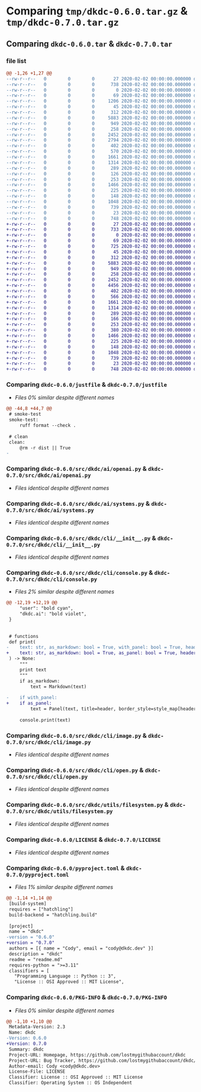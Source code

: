 # Comparing `tmp/dkdc-0.6.0.tar.gz` & `tmp/dkdc-0.7.0.tar.gz`

## Comparing `dkdc-0.6.0.tar` & `dkdc-0.7.0.tar`

### file list

```diff
@@ -1,26 +1,27 @@
--rw-r--r--   0        0        0       27 2020-02-02 00:00:00.000000 dkdc-0.6.0/dev-requirements.txt
--rw-r--r--   0        0        0      738 2020-02-02 00:00:00.000000 dkdc-0.6.0/justfile
--rw-r--r--   0        0        0        0 2020-02-02 00:00:00.000000 dkdc-0.6.0/untitled.ipynb
--rw-r--r--   0        0        0       69 2020-02-02 00:00:00.000000 dkdc-0.6.0/src/dkdc/__init__.py
--rw-r--r--   0        0        0     1206 2020-02-02 00:00:00.000000 dkdc-0.6.0/src/dkdc/defaults.py
--rw-r--r--   0        0        0       45 2020-02-02 00:00:00.000000 dkdc-0.6.0/src/dkdc/ai/__init__.py
--rw-r--r--   0        0        0      312 2020-02-02 00:00:00.000000 dkdc-0.6.0/src/dkdc/ai/models.py
--rw-r--r--   0        0        0     5883 2020-02-02 00:00:00.000000 dkdc-0.6.0/src/dkdc/ai/openai.py
--rw-r--r--   0        0        0      949 2020-02-02 00:00:00.000000 dkdc-0.6.0/src/dkdc/ai/systems.py
--rw-r--r--   0        0        0      258 2020-02-02 00:00:00.000000 dkdc-0.6.0/src/dkdc/ai/tokenize.py
--rw-r--r--   0        0        0     2452 2020-02-02 00:00:00.000000 dkdc-0.6.0/src/dkdc/cli/__init__.py
--rw-r--r--   0        0        0     2794 2020-02-02 00:00:00.000000 dkdc-0.6.0/src/dkdc/cli/ai.py
--rw-r--r--   0        0        0      402 2020-02-02 00:00:00.000000 dkdc-0.6.0/src/dkdc/cli/config.py
--rw-r--r--   0        0        0      570 2020-02-02 00:00:00.000000 dkdc-0.6.0/src/dkdc/cli/console.py
--rw-r--r--   0        0        0     1661 2020-02-02 00:00:00.000000 dkdc-0.6.0/src/dkdc/cli/image.py
--rw-r--r--   0        0        0     1314 2020-02-02 00:00:00.000000 dkdc-0.6.0/src/dkdc/cli/open.py
--rw-r--r--   0        0        0      289 2020-02-02 00:00:00.000000 dkdc-0.6.0/src/dkdc/cli/tokenize.py
--rw-r--r--   0        0        0      126 2020-02-02 00:00:00.000000 dkdc-0.6.0/src/dkdc/utils/__init__.py
--rw-r--r--   0        0        0      253 2020-02-02 00:00:00.000000 dkdc-0.6.0/src/dkdc/utils/config.py
--rw-r--r--   0        0        0     1466 2020-02-02 00:00:00.000000 dkdc-0.6.0/src/dkdc/utils/filesystem.py
--rw-r--r--   0        0        0      225 2020-02-02 00:00:00.000000 dkdc-0.6.0/src/dkdc/utils/vars.py
--rw-r--r--   0        0        0      148 2020-02-02 00:00:00.000000 dkdc-0.6.0/.gitignore
--rw-r--r--   0        0        0     1048 2020-02-02 00:00:00.000000 dkdc-0.6.0/LICENSE
--rw-r--r--   0        0        0      739 2020-02-02 00:00:00.000000 dkdc-0.6.0/pyproject.toml
--rw-r--r--   0        0        0       23 2020-02-02 00:00:00.000000 dkdc-0.6.0/readme.md
--rw-r--r--   0        0        0      748 2020-02-02 00:00:00.000000 dkdc-0.6.0/PKG-INFO
+-rw-r--r--   0        0        0       27 2020-02-02 00:00:00.000000 dkdc-0.7.0/dev-requirements.txt
+-rw-r--r--   0        0        0      733 2020-02-02 00:00:00.000000 dkdc-0.7.0/justfile
+-rw-r--r--   0        0        0        0 2020-02-02 00:00:00.000000 dkdc-0.7.0/untitled.ipynb
+-rw-r--r--   0        0        0       69 2020-02-02 00:00:00.000000 dkdc-0.7.0/src/dkdc/__init__.py
+-rw-r--r--   0        0        0      725 2020-02-02 00:00:00.000000 dkdc-0.7.0/src/dkdc/defaults.py
+-rw-r--r--   0        0        0       45 2020-02-02 00:00:00.000000 dkdc-0.7.0/src/dkdc/ai/__init__.py
+-rw-r--r--   0        0        0      312 2020-02-02 00:00:00.000000 dkdc-0.7.0/src/dkdc/ai/models.py
+-rw-r--r--   0        0        0     5883 2020-02-02 00:00:00.000000 dkdc-0.7.0/src/dkdc/ai/openai.py
+-rw-r--r--   0        0        0      949 2020-02-02 00:00:00.000000 dkdc-0.7.0/src/dkdc/ai/systems.py
+-rw-r--r--   0        0        0      258 2020-02-02 00:00:00.000000 dkdc-0.7.0/src/dkdc/ai/tokenize.py
+-rw-r--r--   0        0        0     2452 2020-02-02 00:00:00.000000 dkdc-0.7.0/src/dkdc/cli/__init__.py
+-rw-r--r--   0        0        0     4456 2020-02-02 00:00:00.000000 dkdc-0.7.0/src/dkdc/cli/ai.py
+-rw-r--r--   0        0        0      402 2020-02-02 00:00:00.000000 dkdc-0.7.0/src/dkdc/cli/config.py
+-rw-r--r--   0        0        0      566 2020-02-02 00:00:00.000000 dkdc-0.7.0/src/dkdc/cli/console.py
+-rw-r--r--   0        0        0     1661 2020-02-02 00:00:00.000000 dkdc-0.7.0/src/dkdc/cli/image.py
+-rw-r--r--   0        0        0     1314 2020-02-02 00:00:00.000000 dkdc-0.7.0/src/dkdc/cli/open.py
+-rw-r--r--   0        0        0      289 2020-02-02 00:00:00.000000 dkdc-0.7.0/src/dkdc/cli/tokenize.py
+-rw-r--r--   0        0        0      166 2020-02-02 00:00:00.000000 dkdc-0.7.0/src/dkdc/utils/__init__.py
+-rw-r--r--   0        0        0      253 2020-02-02 00:00:00.000000 dkdc-0.7.0/src/dkdc/utils/config.py
+-rw-r--r--   0        0        0      380 2020-02-02 00:00:00.000000 dkdc-0.7.0/src/dkdc/utils/database.py
+-rw-r--r--   0        0        0     1466 2020-02-02 00:00:00.000000 dkdc-0.7.0/src/dkdc/utils/filesystem.py
+-rw-r--r--   0        0        0      225 2020-02-02 00:00:00.000000 dkdc-0.7.0/src/dkdc/utils/vars.py
+-rw-r--r--   0        0        0      148 2020-02-02 00:00:00.000000 dkdc-0.7.0/.gitignore
+-rw-r--r--   0        0        0     1048 2020-02-02 00:00:00.000000 dkdc-0.7.0/LICENSE
+-rw-r--r--   0        0        0      739 2020-02-02 00:00:00.000000 dkdc-0.7.0/pyproject.toml
+-rw-r--r--   0        0        0       23 2020-02-02 00:00:00.000000 dkdc-0.7.0/readme.md
+-rw-r--r--   0        0        0      748 2020-02-02 00:00:00.000000 dkdc-0.7.0/PKG-INFO
```

### Comparing `dkdc-0.6.0/justfile` & `dkdc-0.7.0/justfile`

 * *Files 0% similar despite different names*

```diff
@@ -44,8 +44,7 @@
 # smoke-test
 smoke-test:
     ruff format --check .
 
 # clean
 clean:
     @rm -r dist || True
-
```

### Comparing `dkdc-0.6.0/src/dkdc/ai/openai.py` & `dkdc-0.7.0/src/dkdc/ai/openai.py`

 * *Files identical despite different names*

### Comparing `dkdc-0.6.0/src/dkdc/ai/systems.py` & `dkdc-0.7.0/src/dkdc/ai/systems.py`

 * *Files identical despite different names*

### Comparing `dkdc-0.6.0/src/dkdc/cli/__init__.py` & `dkdc-0.7.0/src/dkdc/cli/__init__.py`

 * *Files identical despite different names*

### Comparing `dkdc-0.6.0/src/dkdc/cli/console.py` & `dkdc-0.7.0/src/dkdc/cli/console.py`

 * *Files 2% similar despite different names*

```diff
@@ -12,19 +12,19 @@
     "user": "bold cyan",
     "dkdc.ai": "bold violet",
 }
 
 
 # functions
 def print(
-    text: str, as_markdown: bool = True, with_panel: bool = True, header: str = "dkdc"
+    text: str, as_markdown: bool = True, as_panel: bool = True, header: str = "dkdc"
 ) -> None:
     """
     print text
     """
     if as_markdown:
         text = Markdown(text)
 
-    if with_panel:
+    if as_panel:
         text = Panel(text, title=header, border_style=style_map[header])
 
     console.print(text)
```

### Comparing `dkdc-0.6.0/src/dkdc/cli/image.py` & `dkdc-0.7.0/src/dkdc/cli/image.py`

 * *Files identical despite different names*

### Comparing `dkdc-0.6.0/src/dkdc/cli/open.py` & `dkdc-0.7.0/src/dkdc/cli/open.py`

 * *Files identical despite different names*

### Comparing `dkdc-0.6.0/src/dkdc/utils/filesystem.py` & `dkdc-0.7.0/src/dkdc/utils/filesystem.py`

 * *Files identical despite different names*

### Comparing `dkdc-0.6.0/LICENSE` & `dkdc-0.7.0/LICENSE`

 * *Files identical despite different names*

### Comparing `dkdc-0.6.0/pyproject.toml` & `dkdc-0.7.0/pyproject.toml`

 * *Files 1% similar despite different names*

```diff
@@ -1,14 +1,14 @@
 [build-system]
 requires = ["hatchling"]
 build-backend = "hatchling.build"
 
 [project]
 name = "dkdc"
-version = "0.6.0"
+version = "0.7.0"
 authors = [{ name = "Cody", email = "cody@dkdc.dev" }]
 description = "dkdc"
 readme = "readme.md"
 requires-python = ">=3.11"
 classifiers = [
   "Programming Language :: Python :: 3",
   "License :: OSI Approved :: MIT License",
```

### Comparing `dkdc-0.6.0/PKG-INFO` & `dkdc-0.7.0/PKG-INFO`

 * *Files 0% similar despite different names*

```diff
@@ -1,10 +1,10 @@
 Metadata-Version: 2.3
 Name: dkdc
-Version: 0.6.0
+Version: 0.7.0
 Summary: dkdc
 Project-URL: Homepage, https://github.com/lostmygithubaccount/dkdc
 Project-URL: Bug Tracker, https://github.com/lostmygithubaccount/dkdc/issues
 Author-email: Cody <cody@dkdc.dev>
 License-File: LICENSE
 Classifier: License :: OSI Approved :: MIT License
 Classifier: Operating System :: OS Independent
```

